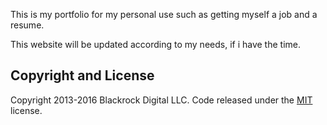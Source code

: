 This is my portfolio for my personal use such as getting myself a job and a resume.

This website will be updated according to my needs, if i have the time.

## Copyright and License

Copyright 2013-2016 Blackrock Digital LLC. Code released under the [MIT](https://github.com/BlackrockDigital/startbootstrap-stylish-portfolio/blob/gh-pages/LICENSE) license.
